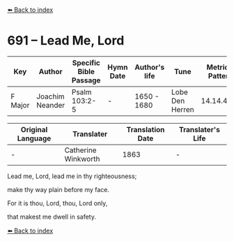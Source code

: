 [⬅️ Back to index](../README.md)

# 691 – Lead Me, Lord

Key | Author   | Specific Bible Passage     |Hymn Date |Author's life |Tune |Metrical Pattern   |Composer/Source                                                                                        
-- | --------- | ---------------------------|----------|--------------|-----|-------------------|-------------   
F Major  | Joachim Neander      | Psalm 103:2-5 | -  | 1650 - 1680 | Lobe Den Herren | 14.14.4.7.8 | Chorale Book for England, 1863 

Original Language | Translater | Translation Date   | Translater's Life     
----------------- | --------- | --------------------|-------------   
\-  | Catherine Winkworth      | 1863 | -  | 1827 - 1878 

Lead me, Lord, lead me in thy righteousness;

make thy way plain before my face.

For it is thou, Lord, thou, Lord only,

that makest me dwell in safety.

[⬅️ Back to index](../README.md)
